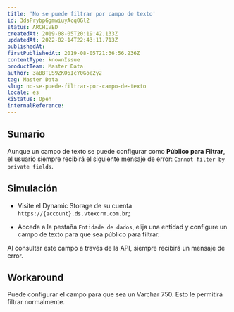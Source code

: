 ```yaml
---
title: 'No se puede filtrar por campo de texto'
id: 3dsPrybpGgmwiuyAcq0Gl2
status: ARCHIVED
createdAt: 2019-08-05T20:19:42.133Z
updatedAt: 2022-02-14T22:43:11.713Z
publishedAt: 
firstPublishedAt: 2019-08-05T21:36:56.236Z
contentType: knownIssue
productTeam: Master Data
author: 3aBBTLS9ZKO6IcY0Goe2y2
tag: Master Data
slug: no-se-puede-filtrar-por-campo-de-texto
locale: es
kiStatus: Open
internalReference: 
---
```


## Sumario

Aunque un campo de texto se puede configurar como __Público para Filtrar__, el usuario siempre recibirá el siguiente mensaje de error: `Cannot filter by private fields`.

## Simulación

- Visite el Dynamic Storage de su cuenta `https://{account}.ds.vtexcrm.com.br`;

- Acceda a la pestaña `Entidade de dados`, elija una entidad y configure un campo de texto para que sea público para filtrar.

Al consultar este campo a través de la API, siempre recibirá un mensaje de error.

## Workaround

Puede configurar el campo para que sea un Varchar 750. Esto le permitirá filtrar normalmente.

